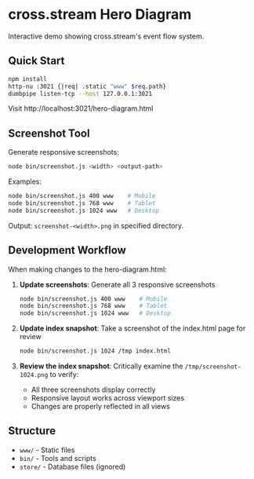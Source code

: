 # cross.stream Hero Diagram

Interactive demo showing cross.stream's event flow system.

## Quick Start

```bash
npm install
http-nu :3021 {|req| .static "www" $req.path}
dumbpipe listen-tcp --host 127.0.0.1:3021
```

Visit http://localhost:3021/hero-diagram.html

## Screenshot Tool

Generate responsive screenshots:

```bash
node bin/screenshot.js <width> <output-path>
```

Examples:
```bash
node bin/screenshot.js 400 www    # Mobile
node bin/screenshot.js 768 www    # Tablet  
node bin/screenshot.js 1024 www   # Desktop
```

Output: `screenshot-<width>.png` in specified directory.

## Development Workflow

When making changes to the hero-diagram.html:

1. **Update screenshots**: Generate all 3 responsive screenshots
   ```bash
   node bin/screenshot.js 400 www    # Mobile
   node bin/screenshot.js 768 www    # Tablet  
   node bin/screenshot.js 1024 www   # Desktop
   ```

2. **Update index snapshot**: Take a screenshot of the index.html page for review
   ```bash
   node bin/screenshot.js 1024 /tmp index.html
   ```

3. **Review the index snapshot**: Critically examine the `/tmp/screenshot-1024.png` to verify:
   - All three screenshots display correctly
   - Responsive layout works across viewport sizes  
   - Changes are properly reflected in all views

## Structure

- `www/` - Static files
- `bin/` - Tools and scripts
- `store/` - Database files (ignored)